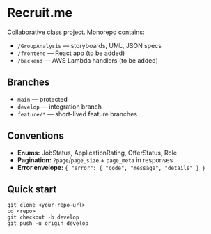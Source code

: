 # Recruit.me
Collaborative class project. Monorepo contains:
- `/GroupAnalysis` — storyboards, UML, JSON specs
- `/frontend` — React app (to be added)
- `/backend` — AWS Lambda handlers (to be added)

## Branches
- `main` — protected
- `develop` — integration branch
- `feature/*` — short-lived feature branches

## Conventions
- **Enums:** JobStatus, ApplicationRating, OfferStatus, Role
- **Pagination:** `?page`/`page_size` + `page_meta` in responses
- **Error envelope:** `{ "error": { "code", "message", "details" } }`

## Quick start
```
git clone <your-repo-url>
cd <repo>
git checkout -b develop
git push -u origin develop
```
